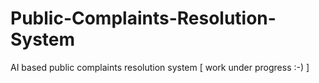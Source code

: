 # Public-Complaints-Resolution-System
AI based public complaints resolution system [ work under progress :-) ]
